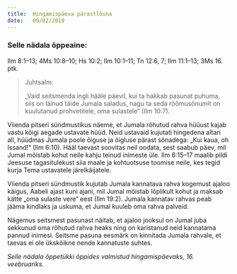 ```yaml
---
title:  Hingamispäeva pärastlõuna
date:   09/02/2019
---
```


### Selle nädala õppeaine:
Ilm 8:1–13; 4Ms 10:8–10; Hs 10:2; Ilm 10:1–11; Tn 12:6, 7; Ilm 11:1–13; 3Ms 16. ptk.

> <p>Juhtsalm:</p>
> „Vaid seitsmenda ingli hääle päevil, kui ta hakkab pasunat puhuma, siis on läinud täide Jumala saladus, nagu ta seda rõõmusõnumit on kuulutanud prohvetitele, oma sulastele“ (Ilm 10:7).

Viienda pitseri sündmustikus näeme, et Jumala rõhutud rahva hüüust kajab vastu kõigi aegade ustavate hüüd. Neid ustavaid kujutati hingedena altari all, hüüdmas Jumala poole õiguse ja õigluse pärast sõnadega: „Kui kaua, oh Issand!“ (Ilm 6:10). Hääl taevast soovitas neil oodata, sest saabub päev, mil Jumal mõistab kohut neile kahju teinud inimeste üle. Ilm 6:15–17 maalib pildi Jeesuse tagasitulekust siia maale ja kohtuotsuse toomise neile, kes tegid kurja Tema ustavatele järelkäijatele.

Viienda pitseri sündmustik kujutab Jumala kannatava rahva kogemust ajaloo käigus, Aabeli ajast kuni ajani, mil Jumal mõistab lõplikult kohut ja maksab kätte „oma sulaste vere“ eest (Ilm 19:2). Jumala kannatav rahvas peab jääma kindlaks ja uskuma, et Jumal kuuleb oma rahva palveid.

Nägemus seitsmest pasunast näitab, et ajaloo jooksul on Jumal juba sekkunud oma rõhutud rahva heaks ning on karistanud neid kannatama pannud inimesi. Seitsme pasuna eesmärk on kinnitada Jumala rahvale, et taevas ei ole ükskõikne nende kannatuste suhtes.

_Selle nädala õppetükki õppides valmistud hingamispäevaks, 16. veebruariks._